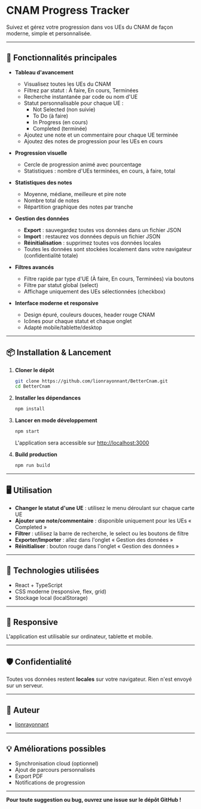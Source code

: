 # CNAM Progress Tracker

Suivez et gérez votre progression dans vos UEs du CNAM de façon moderne, simple et personnalisée.

---

## 🚀 Fonctionnalités principales

- **Tableau d'avancement**
  - Visualisez toutes les UEs du CNAM
  - Filtrez par statut : À faire, En cours, Terminées
  - Recherche instantanée par code ou nom d'UE
  - Statut personnalisable pour chaque UE :
    - Not Selected (non suivie)
    - To Do (à faire)
    - In Progress (en cours)
    - Completed (terminée)
  - Ajoutez une note et un commentaire pour chaque UE terminée
  - Ajoutez des notes de progression pour les UEs en cours

- **Progression visuelle**
  - Cercle de progression animé avec pourcentage
  - Statistiques : nombre d'UEs terminées, en cours, à faire, total

- **Statistiques des notes**
  - Moyenne, médiane, meilleure et pire note
  - Nombre total de notes
  - Répartition graphique des notes par tranche

- **Gestion des données**
  - **Export** : sauvegardez toutes vos données dans un fichier JSON
  - **Import** : restaurez vos données depuis un fichier JSON
  - **Réinitialisation** : supprimez toutes vos données locales
  - Toutes les données sont stockées localement dans votre navigateur (confidentialité totale)

- **Filtres avancés**
  - Filtre rapide par type d'UE (À faire, En cours, Terminées) via boutons
  - Filtre par statut global (select)
  - Affichage uniquement des UEs sélectionnées (checkbox)

- **Interface moderne et responsive**
  - Design épuré, couleurs douces, header rouge CNAM
  - Icônes pour chaque statut et chaque onglet
  - Adapté mobile/tablette/desktop

---

## 📦 Installation & Lancement

1. **Cloner le dépôt**
   ```bash
   git clone https://github.com/lionrayonnant/BetterCnam.git
   cd BetterCnam
   ```
2. **Installer les dépendances**
   ```bash
   npm install
   ```
3. **Lancer en mode développement**
   ```bash
   npm start
   ```
   L'application sera accessible sur [http://localhost:3000](http://localhost:3000)

4. **Build production**
   ```bash
   npm run build
   ```

---

## 🖥️ Utilisation

- **Changer le statut d'une UE** : utilisez le menu déroulant sur chaque carte UE
- **Ajouter une note/commentaire** : disponible uniquement pour les UEs « Completed »
- **Filtrer** : utilisez la barre de recherche, le select ou les boutons de filtre
- **Exporter/Importer** : allez dans l'onglet « Gestion des données »
- **Réinitialiser** : bouton rouge dans l'onglet « Gestion des données »

---

## 🎨 Technologies utilisées
- React + TypeScript
- CSS moderne (responsive, flex, grid)
- Stockage local (localStorage)

---

## 📱 Responsive
L'application est utilisable sur ordinateur, tablette et mobile.

---

## 🛡️ Confidentialité
Toutes vos données restent **locales** sur votre navigateur. Rien n'est envoyé sur un serveur.

---

## 📝 Auteur
- [lionrayonnant](https://github.com/lionrayonnant)

---

## 💡 Améliorations possibles
- Synchronisation cloud (optionnel)
- Ajout de parcours personnalisés
- Export PDF
- Notifications de progression

---

**Pour toute suggestion ou bug, ouvrez une issue sur le dépôt GitHub !**
